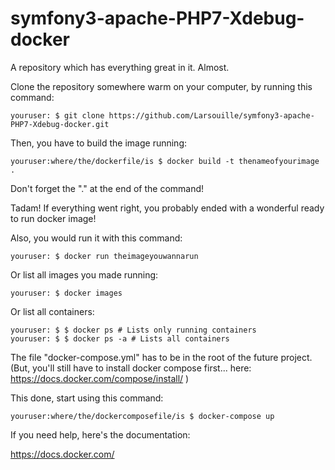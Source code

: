 # symfony3-apache-PHP7-Xdebug-docker
A repository which has everything great in it. Almost.

Clone the repository somewhere warm on your computer, by running this command:

```
youruser: $ git clone https://github.com/Larsouille/symfony3-apache-PHP7-Xdebug-docker.git
```

Then, you have to build the image running:

```
youruser:where/the/dockerfile/is $ docker build -t thenameofyourimage .
```

Don't forget the "." at the end of the command!


Tadam!
If everything went right, you probably ended with a wonderful ready to run docker image!


Also, you would run it with this command:
```
youruser: $ docker run theimageyouwannarun
```

Or list all images you made running:
```
youruser: $ docker images
```

Or list all containers:
```
youruser: $ $ docker ps # Lists only running containers
youruser: $ $ docker ps -a # Lists all containers
```


The file "docker-compose.yml" has to be in the root of the future project.
(But, you'll still have to install docker compose first... here: https://docs.docker.com/compose/install/ )

This done, start using this command:

```
youruser:where/the/dockercomposefile/is $ docker-compose up
```

If you need help, here's the documentation:

https://docs.docker.com/
